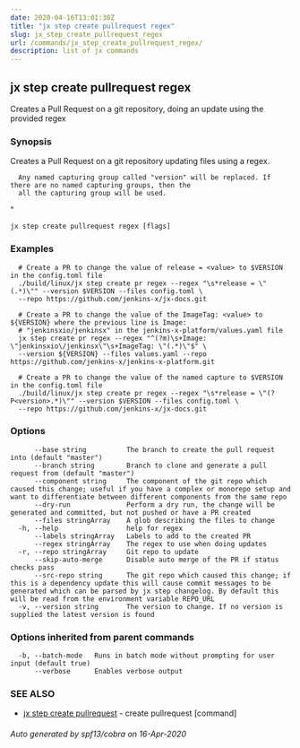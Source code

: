 ```yaml
---
date: 2020-04-16T13:01:38Z
title: "jx step create pullrequest regex"
slug: jx_step_create_pullrequest_regex
url: /commands/jx_step_create_pullrequest_regex/
description: list of jx commands
---
```

## jx step create pullrequest regex

Creates a Pull Request on a git repository, doing an update using the provided regex

### Synopsis

Creates a Pull Request on a git repository updating files using a regex.
  
      Any named capturing group called "version" will be replaced. If there are no named capturing groups, then the
      all the capturing group will be used.
  
"

```
jx step create pullrequest regex [flags]
```

### Examples

```
  # Create a PR to change the value of release = <value> to $VERSION in the config.toml file
  ./build/linux/jx step create pr regex --regex "\s*release = \"(.*)\"" --version $VERSION --files config.toml \
  --repo https://github.com/jenkins-x/jx-docs.git
  
  # Create a PR to change the value of the ImageTag: <value> to ${VERSION} where the previous line is Image:
  # "jenkinsxio/jenkinsx" in the jenkins-x-platform/values.yaml file
  jx step create pr regex --regex "^(?m)\s+Image: \"jenkinsxio\/jenkinsx\"\s+ImageTag: \"(.*)\"$" \
  --version ${VERSION} --files values.yaml --repo https://github.com/jenkins-x/jenkins-x-platform.git
  
  # Create a PR to change the value of the named capture to $VERSION in the config.toml file
  ./build/linux/jx step create pr regex --regex "\s*release = \"(?P<version>.*)\"" --version $VERSION --files config.toml \
  --repo https://github.com/jenkins-x/jx-docs.git
```

### Options

```
      --base string          The branch to create the pull request into (default "master")
      --branch string        Branch to clone and generate a pull request from (default "master")
      --component string     The component of the git repo which caused this change; useful if you have a complex or monorepo setup and want to differentiate between different components from the same repo
      --dry-run              Perform a dry run, the change will be generated and committed, but not pushed or have a PR created
      --files stringArray    A glob describing the files to change
  -h, --help                 help for regex
      --labels stringArray   Labels to add to the created PR
      --regex stringArray    The regex to use when doing updates
  -r, --repo stringArray     Git repo to update
      --skip-auto-merge      Disable auto merge of the PR if status checks pass
      --src-repo string      The git repo which caused this change; if this is a dependency update this will cause commit messages to be generated which can be parsed by jx step changelog. By default this will be read from the environment variable REPO_URL
  -v, --version string       The version to change. If no version is supplied the latest version is found
```

### Options inherited from parent commands

```
  -b, --batch-mode   Runs in batch mode without prompting for user input (default true)
      --verbose      Enables verbose output
```

### SEE ALSO

* [jx step create pullrequest](/commands/jx_step_create_pullrequest/)	 - create pullrequest [command]

###### Auto generated by spf13/cobra on 16-Apr-2020
